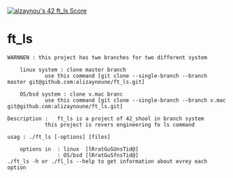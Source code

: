    [![alzaynou's 42 ft_ls Score](https://badge42.vercel.app/api/v2/cl2mjk5oo009709i7yb0upwvb/project/2406516)](https://github.com/alizaynoune)
   # ft_ls
    WARNNEN : this project has two branches for two different system
        
        linux system : clone master branch
                use this command [git clone --single-branch --branch master git@github.com:alizaynoune/ft_ls.git]

        OS/bsd system : clone v.mac branc
                use this command [git clone --single-branch --branch v.mac git@github.com:alizaynoune/ft_ls.git]

    Description :   ft_ls is a project of 42_shool in branch system
                this project is revers engineering fo ls command

    usag : ./ft_ls [-options] [files]
        
        options in  : linux  [lRratGuSUnsTid@]
                    : OS/bsd [lRratGuSfnsTid@]
    ./ft_ls -h or ./fl_ls --help to get information about evrey each option
